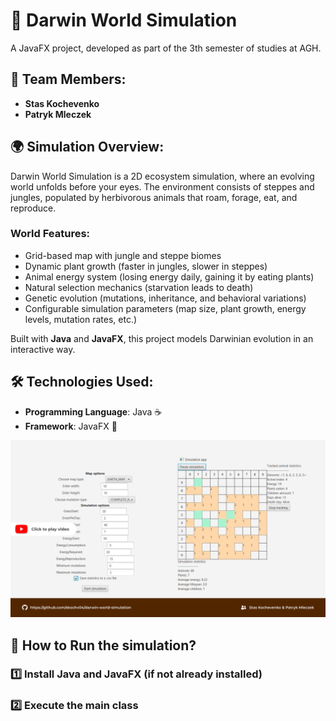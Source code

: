 # 🧬 Darwin World Simulation

A JavaFX project, developed as part of the 3th semester of studies at AGH.

## 👥 Team Members:
- **Stas Kochevenko**  
- **Patryk Mleczek**

## 🌍 Simulation Overview:

Darwin World Simulation is a 2D ecosystem simulation, where an evolving world unfolds before your eyes. The environment consists of steppes and jungles, populated by herbivorous animals that roam, forage, eat, and reproduce.

### World Features:

- Grid-based map with jungle and steppe biomes  
- Dynamic plant growth (faster in jungles, slower in steppes)  
- Animal energy system (losing energy daily, gaining it by eating plants)  
- Natural selection mechanics (starvation leads to death)  
- Genetic evolution (mutations, inheritance, and behavioral variations)  
- Configurable simulation parameters (map size, plant growth, energy levels, mutation rates, etc.)  

Built with **Java** and **JavaFX**, this project models Darwinian evolution in an interactive way.

## 🛠️ Technologies Used:
- **Programming Language**: Java ☕  
- **Framework**: JavaFX 🎨  
   
[![simulation_preview](simulation.png)](https://youtu.be/5V80xosqOaE)

## 🚀 How to Run the simulation?

### 1️⃣ Install Java and JavaFX (if not already installed)

### 2️⃣ Execute the main class
